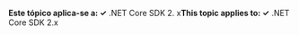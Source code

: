 <span data-ttu-id="fd299-101">**Este tópico aplica-se a: ✓** .NET Core SDK 2. x</span><span class="sxs-lookup"><span data-stu-id="fd299-101">**This topic applies to: ✓** .NET Core SDK 2.x</span></span>
